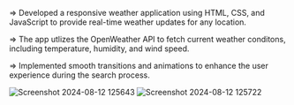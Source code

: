 => Developed a responsive weather application using HTML, CSS, and JavaScript to provide real-time weather updates for any location.

=> The app utlizes the OpenWeather API to fetch current weather conditons, including temperature, humidity, and wind speed. 

=> Implemented smooth transitions and animations to enhance the user experience during the search process.

![Screenshot 2024-08-12 125643](https://github.com/user-attachments/assets/80842426-68f5-423c-877e-fdb3ea771a84) 
![Screenshot 2024-08-12 125722](https://github.com/user-attachments/assets/d7df9926-6269-45bd-a56d-b5ce2db69280)
